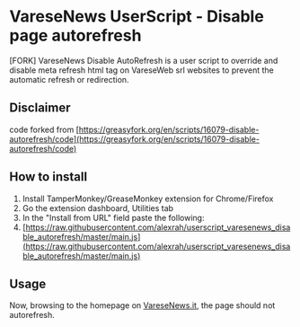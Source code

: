 # VareseNews UserScript - Disable page autorefresh

[FORK] VareseNews Disable AutoRefresh is a user script to override and disable meta refresh html tag on VareseWeb srl websites to prevent the automatic refresh or redirection.

## Disclaimer

code forked from [https://greasyfork.org/en/scripts/16079-disable-autorefresh/code](https://greasyfork.org/en/scripts/16079-disable-autorefresh/code)

## How to install
1. Install TamperMonkey/GreaseMonkey extension for Chrome/Firefox
2. Go the extension dashboard, Utilities tab
3. In the "Install from URL" field paste the following:
4. [https://raw.githubusercontent.com/alexrah/userscript_varesenews_disable_autorefresh/master/main.js](https://raw.githubusercontent.com/alexrah/userscript_varesenews_disable_autorefresh/master/main.js)

## Usage
Now, browsing to the homepage on [VareseNews.it](https://www.varesenews.it/), the page should not autorefresh.